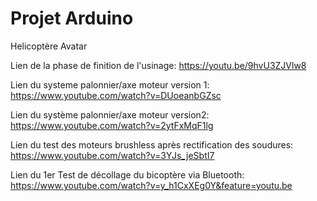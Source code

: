 # Projet Arduino
Helicoptère Avatar


Lien de la phase de finition de l'usinage: https://youtu.be/9hvU3ZJVlw8

Lien du systeme palonnier/axe moteur version 1: https://www.youtube.com/watch?v=DUoeanbGZsc

Lien du système palonnier/axe moteur version2: https://www.youtube.com/watch?v=2ytFxMqF1lg

Lien du test des moteurs brushless après rectification des soudures: https://www.youtube.com/watch?v=3YJs_jeSbtI7

Lien du 1er Test de décollage du bicoptère via Bluetooth: https://www.youtube.com/watch?v=y_h1CxXEg0Y&feature=youtu.be
